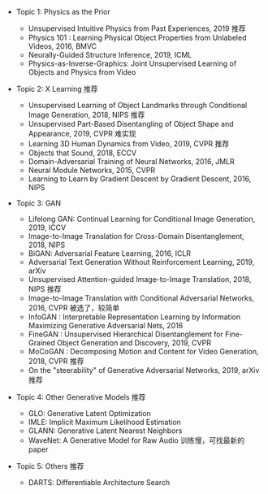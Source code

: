 - Topic 1: Physics as the Prior
  - Unsupervised Intuitive Physics from Past Experiences, 2019 推荐
  - Physics 101 : Learning Physical Object Properties from Unlabeled Videos, 2016, BMVC
  - Neurally-Guided Structure Inference, 2019, ICML
  - Physics-as-Inverse-Graphics: Joint Unsupervised Learning of Objects and Physics from Video

- Topic 2: X Learning 推荐
  - Unsupervised Learning of Object Landmarks through Conditional Image Generation, 2018, NIPS  推荐
  - Unsupervised Part-Based Disentangling of Object Shape and Appearance, 2019, CVPR 难实现
  - Learning 3D Human Dynamics from Video, 2019, CVPR 推荐
  - Objects that Sound, 2018, ECCV
  - Domain-Adversarial Training of Neural Networks, 2016, JMLR
  - Neural Module Networks, 2015, CVPR 
  - Learning to Learn by Gradient Descent by Gradient Descent, 2016, NIPS

- Topic 3: GAN
  - Lifelong GAN: Continual Learning for Conditional Image Generation, 2019, ICCV
  - Image-to-Image Translation for Cross-Domain Disentanglement, 2018, NIPS
  - BiGAN: Adversarial Feature Learning, 2016, ICLR
  - Adversarial Text Generation Without Reinforcement Learning, 2019, arXiv
  - Unsupervised Attention-guided Image-to-Image Translation, 2018, NIPS 推荐
  - Image-to-Image Translation with Conditional Adversarial Networks, 2016, CVPR 被选了，较简单
  - InfoGAN : Interpretable Representation Learning by Information Maximizing Generative Adversarial Nets, 2016
  - FineGAN : Unsupervised Hierarchical Disentanglement for Fine-Grained Object Generation and Discovery, 2019, CVPR
  - MoCoGAN : Decomposing Motion and Content for Video Generation, 2018, CVPR 推荐
  - On the "steerability" of Generative Adversarial Networks, 2019, arXiv 推荐
  
- Topic 4: Other Generative Models 推荐
  - GLO: Generative Latent Optimization
  - IMLE: Implicit Maximum Likelihood Estimation
  - GLANN: Generative Latent Nearest Neighbors
  - WaveNet: A Generative Model for Raw Audio 训练慢，可找最新的paper

- Topic 5: Others 推荐
  - DARTS: Differentiable Architecture Search
 
